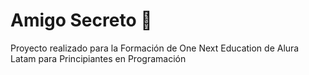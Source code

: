 # Amigo Secreto 🎉
Proyecto realizado para la Formación de One Next Education de Alura Latam para Principiantes en Programación
